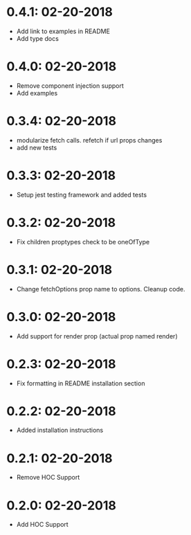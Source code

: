 # 0.4.1: 02-20-2018
  * Add link to examples in README
  * Add type docs

# 0.4.0: 02-20-2018
  * Remove component injection support
  * Add examples

# 0.3.4: 02-20-2018
  * modularize fetch calls. refetch if url props changes
  * add new tests

# 0.3.3: 02-20-2018
  * Setup jest testing framework and added tests
 
# 0.3.2: 02-20-2018
  * Fix children proptypes check to be oneOfType
 
# 0.3.1: 02-20-2018
  * Change fetchOptions prop name to options. Cleanup code.
 
# 0.3.0: 02-20-2018
  * Add support for render prop (actual prop named render)

# 0.2.3: 02-20-2018
  * Fix formatting in README installation section

# 0.2.2: 02-20-2018
  * Added installation instructions

# 0.2.1: 02-20-2018
  * Remove HOC Support

# 0.2.0: 02-20-2018
  * Add HOC Support